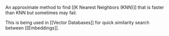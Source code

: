 
An approximate method to find [[K Nearest Neighbors (KNN)]] that is faster than KNN but sometimes may fail.

This is being used in [[Vector Databases]] for quick similarity search between [[Embeddings]].